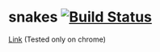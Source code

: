 # snakes  [![Build Status](https://travis-ci.com/mhib/snakes.svg?token=QxTjF5cyvAyFx6gAmphf&branch=master)](https://travis-ci.com/mhib/snakes)
[Link](https://sneks.herokuapp.com) (Tested only on chrome)
